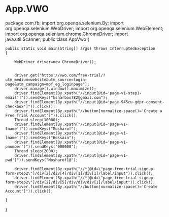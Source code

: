 # App.VWO
package com.fb;
import org.openqa.selenium.By;
import org.openqa.selenium.WebDriver;
import org.openqa.selenium.WebElement;
import org.openqa.selenium.chrome.ChromeDriver;
import java.util.Scanner;
public class AppVwo {

	public static void main(String[] args) throws InterruptedException
	{

		WebDriver driver=new ChromeDriver();
		
		
		driver.get("https://vwo.com/free-trial/?utm_medium=website&utm_source=login-page&utm_campaign=mof_eg_loginpage");
		driver.manage().window().maximize();
		driver.findElement(By.xpath("//input[@id='page-v1-step1-email']")).sendKeys("ksharbon782@gmail.com");
		driver.findElement(By.xpath("//input[@id='page-945cu-gdpr-consent-checkbox']")).click();
		driver.findElement(By.xpath("//button[normalize-space()='Create a Free Trial Account']")).click();
		Thread.sleep(10000);
		driver.findElement(By.xpath("//input[@id='page-v1-fname']")).sendKeys("Mosharof");
		driver.findElement(By.xpath("//input[@id='page-v1-lname']")).sendKeys("Hossain");
		driver.findElement(By.xpath("//input[@id='page-v1-pnumber']")).sendKeys("000000");
		Thread.sleep(2000);
		driver.findElement(By.xpath("//input[@id='page-v1-pwd']")).sendKeys("Mosharof1@");
		
		driver.findElement(By.xpath("//*[@id=\"page-free-trial-signup-form-step2\"]/div[2]/div[4]/div[1]/div[1]/label/input")).click();
		driver.findElement(By.xpath("//*[@id=\"page-free-trial-signup-form-step2\"]/div[2]/div[5]/div/div/div[1]/label/input")).click();
		driver.findElement(By.xpath("//button[normalize-space()='Create Account']")).click();
				
	}

	
	
}
